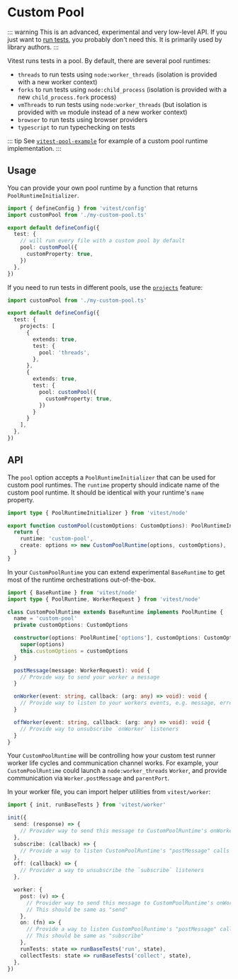 # Custom Pool

::: warning
This is an advanced, experimental and very low-level API. If you just want to [run tests](/guide/), you probably don't need this. It is primarily used by library authors.
:::

Vitest runs tests in a pool. By default, there are several pool runtimes:

- `threads` to run tests using `node:worker_threads` (isolation is provided with a new worker context)
- `forks` to run tests using `node:child_process` (isolation is provided with a new `child_process.fork` process)
- `vmThreads` to run tests using `node:worker_threads` (but isolation is provided with `vm` module instead of a new worker context)
- `browser` to run tests using browser providers
- `typescript` to run typechecking on tests

::: tip
See [`vitest-pool-example`](https://www.npmjs.com/package/vitest-pool-example) for example of a custom pool runtime implementation.
:::

## Usage

You can provide your own pool runtime by a function that returns `PoolRuntimeInitializer`.

```ts [vitest.config.ts]
import { defineConfig } from 'vitest/config'
import customPool from './my-custom-pool.ts'

export default defineConfig({
  test: {
    // will run every file with a custom pool by default
    pool: customPool({
      customProperty: true,
    })
  },
})
```

If you need to run tests in different pools, use the [`projects`](/guide/projects) feature:

```ts [vitest.config.ts]
import customPool from './my-custom-pool.ts'

export default defineConfig({
  test: {
    projects: [
      {
        extends: true,
        test: {
          pool: 'threads',
        },
      },
      {
        extends: true,
        test: {
          pool: customPool({
            customProperty: true,
          })
        }
      }
    ],
  },
})
```

## API

The `pool` option accepts a `PoolRuntimeInitializer` that can be used for custom pool runtimes. The `runtime` property should indicate name of the custom pool runtime. It should be identical with your runtime's `name` property.

```ts [my-custom-pool.ts]
import type { PoolRuntimeInitializer } from 'vitest/node'

export function customPool(customOptions: CustomOptions): PoolRuntimeInitializer {
  return {
    runtime: 'custom-pool',
    create: options => new CustomPoolRuntime(options, customOptions),
  }
}
```

In your `CustomPoolRuntime` you can extend experimental `BaseRuntime` to get most of the runtime orchestrations out-of-the-box.

```ts [my-custom-pool.ts]
import { BaseRuntime } from 'vitest/node'
import type { PoolRuntime, WorkerRequest } from 'vitest/node'

class CustomPoolRuntime extends BaseRuntime implements PoolRuntime {
  name = 'custom-pool'
  private customOptions: CustomOptions

  constructor(options: PoolRuntime['options'], customOptions: CustomOptions) {
    super(options)
    this.customOptions = customOptions
  }

  postMessage(message: WorkerRequest): void {
    // Provide way to send your worker a message
  }

  onWorker(event: string, callback: (arg: any) => void): void {
    // Provide way to listen to your workers events, e.g. message, error, exit
  }

  offWorker(event: string, callback: (arg: any) => void): void {
    // Provide way to unsubscribe `onWorker` listeners
  }
}
```

Your `CustomPoolRuntime` will be controlling how your custom test runner worker life cycles and communication channel works. For example, your `CustomPoolRuntime` could launch a `node:worker_threads` `Worker`, and provide communication via `Worker.postMessage` and `parentPort`.

In your worker file, you can import helper utilities from `vitest/worker`:

```ts [my-worker.ts]
import { init, runBaseTests } from 'vitest/worker'

init({
  send: (response) => {
    // Provider way to send this message to CustomPoolRuntime's onWorker as message event
  },
  subscribe: (callback) => {
    // Provide a way to listen CustomPoolRuntime's "postMessage" calls
  },
  off: (callback) => {
    // Provider a way to unsubscribe the `subscribe` listeners
  },

  worker: {
    post: (v) => {
      // Provider way to send this message to CustomPoolRuntime's onWorker as message event
      // This should be same as "send"
    },
    on: (fn) => {
      // Provide a way to listen CustomPoolRuntime's "postMessage" calls
      // This should be same as "subscribe"
    },
    runTests: state => runBaseTests('run', state),
    collectTests: state => runBaseTests('collect', state),
  },
})
```
